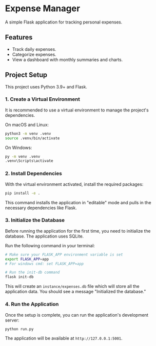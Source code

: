 # Expense Manager

A simple Flask application for tracking personal expenses.

## Features

- Track daily expenses.
- Categorize expenses.
- View a dashboard with monthly summaries and charts.

## Project Setup

This project uses Python 3.9+ and Flask.

### 1. Create a Virtual Environment

It is recommended to use a virtual environment to manage the project's dependencies.

On macOS and Linux:
```bash
python3 -m venv .venv
source .venv/bin/activate
```

On Windows:
```bash
py -m venv .venv
.venv\Scripts\activate
```

### 2. Install Dependencies

With the virtual environment activated, install the required packages:

```bash
pip install -e .
```
This command installs the application in "editable" mode and pulls in the necessary dependencies like Flask.

### 3. Initialize the Database

Before running the application for the first time, you need to initialize the database. The application uses SQLite.

Run the following command in your terminal:

```bash
# Make sure your FLASK_APP environment variable is set
export FLASK_APP=app
# For windows cmd: set FLASK_APP=app

# Run the init-db command
flask init-db
```
This will create an `instance/expenses.db` file which will store all the application data. You should see a message "Initialized the database."

### 4. Run the Application

Once the setup is complete, you can run the application's development server:

```bash
python run.py
```

The application will be available at `http://127.0.0.1:5001`.
